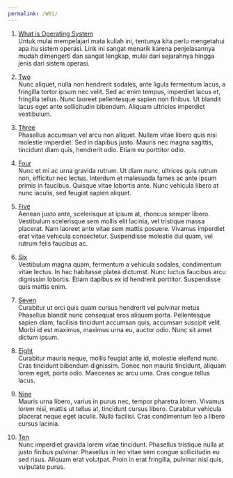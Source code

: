 ```yaml
---
permalink: /W01/
---
```



1. [What is Operating System](https://www.guru99.com/operating-system-tutorial.html)<br>
Untuk mulai mempelajari mata kuliah ini, tentunya kita perlu mengetahui apa itu sistem operasi. Link ini sangat menarik karena penjelasannya mudah dimengerti dan sangat lengkap, mulai dari sejarahnya hingga jenis dari sistem operasi.

2. [Two](https://en.wikipedia.org/wiki/2)<br>
   Nunc aliquet, nulla non hendrerit sodales, ante ligula fermentum lacus, a fringilla tortor ipsum nec velit.
   Sed ac enim tempus, imperdiet lacus et, fringilla tellus.
   Nunc laoreet pellentesque sapien non finibus.
   Ut blandit lacus eget ante sollicitudin bibendum.
   Aliquam ultricies imperdiet vestibulum.

3. [Three](https://en.wikipedia.org/wiki/3)<br>
   Phasellus accumsan vel arcu non aliquet.
   Nullam vitae libero quis nisi molestie imperdiet.
   Sed in dapibus justo.
   Mauris nec magna sagittis, tincidunt diam quis, hendrerit odio.
   Etiam eu porttitor odio.

4. [Four](https://en.wikipedia.org/wiki/4)<br>
   Nunc et mi ac urna gravida rutrum.
   Ut diam nunc, ultrices quis rutrum non, efficitur nec lectus.
   Interdum et malesuada fames ac ante ipsum primis in faucibus.
   Quisque vitae lobortis ante.
   Nunc vehicula libero at nunc iaculis, sed feugiat sapien aliquet.

5. [Five](https://en.wikipedia.org/wiki/5)<br>
   Aenean justo ante, scelerisque at ipsum at, rhoncus semper libero.
   Vestibulum scelerisque sem mollis elit lacinia, vel tristique massa placerat.
   Nam laoreet ante vitae sem mattis posuere.
   Vivamus imperdiet erat vitae vehicula consectetur.
   Suspendisse molestie dui quam, vel rutrum felis faucibus ac.

6. [Six](https://en.wikipedia.org/wiki/6)<br>
   Vestibulum magna quam, fermentum a vehicula sodales, condimentum vitae lectus.
   In hac habitasse platea dictumst.
   Nunc luctus faucibus arcu dignissim lobortis.
   Etiam dapibus ex id hendrerit porttitor.
   Suspendisse quis mattis enim.

7. [Seven](https://en.wikipedia.org/wiki/7)<br>
   Curabitur ut orci quis quam cursus hendrerit vel pulvinar metus
   Phasellus blandit nunc consequat eros aliquam porta.
   Pellentesque sapien diam, facilisis tincidunt accumsan quis, accumsan suscipit velit.
   Morbi id est maximus, maximus urna eu, auctor odio.
   Nunc sit amet dictum ipsum.

8. [Eight](https://en.wikipedia.org/wiki/8)<br>
   Curabitur mauris neque, mollis feugiat ante id, molestie eleifend nunc.
   Cras tincidunt bibendum dignissim.
   Donec non mauris tincidunt, aliquam lorem eget, porta odio.
   Maecenas ac arcu urna.
   Cras congue tellus lacus.

9. [Nine](https://en.wikipedia.org/wiki/9)<br>
   Mauris urna libero, varius in purus nec, tempor pharetra lorem.
   Vivamus lorem nisi, mattis ut tellus at, tincidunt cursus libero.
   Curabitur vehicula placerat neque eget iaculis.
   Nulla facilisi.
   Cras condimentum leo a libero cursus lacinia.

10. [Ten](https://en.wikipedia.org/wiki/10)<br>
    Nunc imperdiet gravida lorem vitae tincidunt.
    Phasellus tristique nulla at justo finibus pulvinar.
    Phasellus in leo vitae sem congue sollicitudin eu sed risus.
    Aliquam erat volutpat.
    Proin in erat fringilla, pulvinar nisl quis, vulputate purus.

